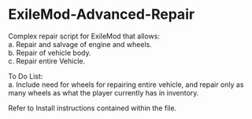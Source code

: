 # ExileMod-Advanced-Repair
Complex repair script for ExileMod that allows:</br>
a. Repair and salvage of engine and wheels.</br>
b. Repair of vehicle body.</br>
c. Repair entire Vehicle.</br>

To Do List:</br>
a.  Include need for wheels for repairing entire vehicle, and repair only as many wheels as what the player currently has in inventory.</br>

Refer to Install instructions contained within the file.
